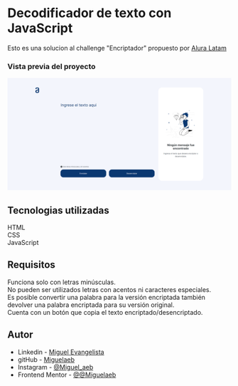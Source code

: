 # Decodificador de texto con JavaScript

Esto es una solucion al challenge "Encriptador" propuesto por [Alura Latam](https://www.aluracursos.com/)

### Vista previa del proyecto

![previw](./design/FireShot%20Capture%20003%20-%20Document%20-%20miguelaeb.github.io.png)

## Tecnologias utilizadas

HTML <br>
CSS <br>
JavaScript

## Requisitos 

Funciona solo con letras minúsculas. <br>
No pueden ser utilizados letras con acentos ni caracteres especiales. <br>
Es posible convertir una palabra para la versión encriptada también devolver una palabra encriptada para su versión original. <br>
Cuenta con un botón que copia el texto encriptado/desencriptado.

## Autor

- Linkedin - [Miguel Evangelista](https://www.linkedin.com/in/miguel-evangelista-8458b9150/)
- gitHub - [Miguelaeb]([https://www.frontendmentor.io/profile/yourusername](https://github.com/Miguelaeb))
- Instagram - [@Miguel_aeb]([https://www.twitter.com/yourusername](https://instagram.com/miguel_aeb?igshid=YmMyMTA2M2Y=))
- Frontend Mentor - [@@Miguelaeb]([https://www.frontendmentor.io/profile/yourusername](https://www.frontendmentor.io/profile/Miguelaeb))
